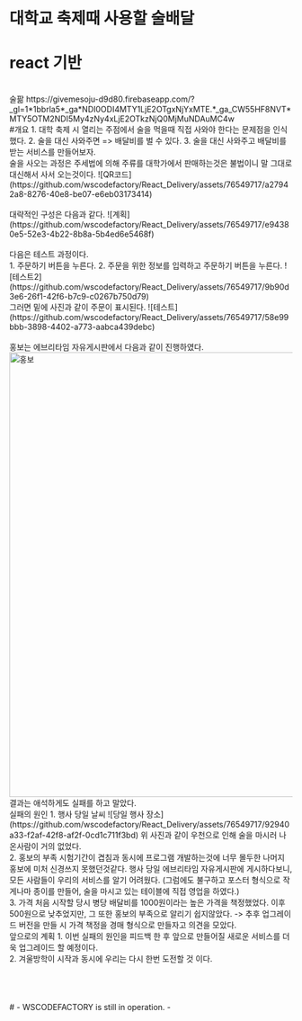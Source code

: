 # 대학교 축제때 사용할 술배달

# react 기반
<BR/>
술팖
https://givemesoju-d9d80.firebaseapp.com/?_gl=1*1bbrla5*_ga*NDI0ODI4MTY1LjE2OTgxNjYxMTE.*_ga_CW55HF8NVT*MTY5OTM2NDI5My4zNy4xLjE2OTkzNjQ0MjMuNDAuMC4w  
<BR/>
#개요
1. 대학 축제 시 열리는 주점에서 술을 먹을때 직접 사와야 한다는 문제점을 인식했다.
2. 술을 대신 사와주면 => 배달비를 벌 수 있다.
3. 술을 대신 사와주고 배달비를 받는 서비스를 만들어보자.
<BR/>
술을 사오는 과정은 주세법에 의해 주류를 대학가에서 판매하는것은 불법이니 말 그대로 대신해서 사서 오는것이다.
![QR코드](https://github.com/wscodefactory/React_Delivery/assets/76549717/a27942a8-8276-40e8-be07-e6eb03173414) 
<BR/>
<BR/>
대략적인 구성은 다음과 같다.
![계획](https://github.com/wscodefactory/React_Delivery/assets/76549717/e94380e5-52e3-4b22-8b8a-5b4ed6e5468f)
<BR/>
<BR/>
다음은 테스트 과정이다.
<BR/>
1. 주문하기 버튼을 누른다.
2. 주문을 위한 정보를 입력하고 주문하기 버튼을 누른다. 
![테스트2](https://github.com/wscodefactory/React_Delivery/assets/76549717/9b90d3e6-26f1-42f6-b7c9-c0267b750d79)
<BR/>
그러면 밑에 사진과 같이 주문이 표시된다.
![테스트](https://github.com/wscodefactory/React_Delivery/assets/76549717/58e99bbb-3898-4402-a773-aabca439debc)
<BR/>
<BR/>
홍보는 에브리타임 자유게시판에서 다음과 같이 진행하였다.
<img width="791" alt="홍보" src="https://github.com/wscodefactory/React_Delivery/assets/76549717/eb7c29d7-9007-4c40-af32-c0101ba57b04">
<BR/>
결과는 애석하게도 실패를 하고 말았다.
<BR/>
실패의 원인 
1. 행사 당일 날씨
![당일 행사 장소](https://github.com/wscodefactory/React_Delivery/assets/76549717/92940a33-f2af-42f8-af2f-0cd1c711f3bd)
위 사진과 같이 우천으로 인해 술을 마시러 나온사람이 거의 없었다.
<BR/>
2. 홍보의 부족
시험기간이 겹침과 동시에 프로그램 개발하는것에 너무 몰두한 나머지 홍보에 미처 신경쓰지 못했던것같다.
행사 당일 에브리타임 자유게시판에 게시하다보니, 모든 사람들이 우리의 서비스를 알기 어려웠다.
(그럼에도 불구하고 포스터 형식으로 작게나마 종이를 만들어, 술을 마시고 있는 테이블에 직접 영업을 하였다.)
<BR/>
3. 가격
처음 시작할 당시 병당 배달비를 1000원이라는 높은 가격을 책정했었다. 이후 500원으로 낮추었지만, 그 또한 홍보의 부족으로 알리기 쉽지않았다.
-> 추후 업그레이드 버전을 만들 시 가격 책정을 경매 형식으로 만들자고 의견을 모았다.
<BR/>
앞으로의 계획
1. 이번 실패의 원인을 피드백 한 후 앞으로 만들어질 새로운 서비스를 더욱 업그레이드 할 예정이다. 
<BR/>
2. 겨울방학이 시작과 동시에 우리는 다시 한번 도전할 것 이다.
<BR/>
<BR/>
<BR/>
<BR/>
<BR/>
# - WSCODEFACTORY is still in operation. -
